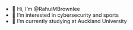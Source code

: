 - 👋 Hi, I’m @RahuiMBrownlee
- 👀 I’m interested in cybersecurity and sports
- 🌱 I’m currently studying at Auckland University


<!---
RahuiMBrownlee/RahuiMBrownlee is a ✨ special ✨ repository because its `README.md` (this file) appears on your GitHub profile.
You can click the Preview link to take a look at your changes.
--->
